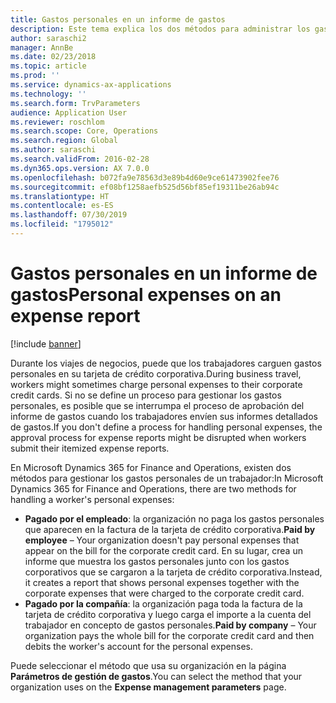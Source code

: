 ```yaml
---
title: Gastos personales en un informe de gastos
description: Este tema explica los dos métodos para administrar los gastos personales de un trabajador en Microsoft Dynamics 365 for Finance and Operations.
author: saraschi2
manager: AnnBe
ms.date: 02/23/2018
ms.topic: article
ms.prod: ''
ms.service: dynamics-ax-applications
ms.technology: ''
ms.search.form: TrvParameters
audience: Application User
ms.reviewer: roschlom
ms.search.scope: Core, Operations
ms.search.region: Global
ms.author: saraschi
ms.search.validFrom: 2016-02-28
ms.dyn365.ops.version: AX 7.0.0
ms.openlocfilehash: b072fa9e78563d3e89b4d60e9ce61473902fee76
ms.sourcegitcommit: ef08bf1258aefb525d56bf85ef19311be26ab94c
ms.translationtype: HT
ms.contentlocale: es-ES
ms.lasthandoff: 07/30/2019
ms.locfileid: "1795012"
---
```

# <a name="personal-expenses-on-an-expense-report"></a><span data-ttu-id="f656a-103">Gastos personales en un informe de gastos</span><span class="sxs-lookup"><span data-stu-id="f656a-103">Personal expenses on an expense report</span></span>

[!include [banner](../includes/banner.md)]

<span data-ttu-id="f656a-104">Durante los viajes de negocios, puede que los trabajadores carguen gastos personales en su tarjeta de crédito corporativa.</span><span class="sxs-lookup"><span data-stu-id="f656a-104">During business travel, workers might sometimes charge personal expenses to their corporate credit cards.</span></span> <span data-ttu-id="f656a-105">Si no se define un proceso para gestionar los gastos personales, es posible que se interrumpa el proceso de aprobación del informe de gastos cuando los trabajadores envíen sus informes detallados de gastos.</span><span class="sxs-lookup"><span data-stu-id="f656a-105">If you don't define a process for handling personal expenses, the approval process for expense reports might be disrupted when workers submit their itemized expense reports.</span></span> 

<span data-ttu-id="f656a-106">En Microsoft Dynamics 365 for Finance and Operations, existen dos métodos para gestionar los gastos personales de un trabajador:</span><span class="sxs-lookup"><span data-stu-id="f656a-106">In Microsoft Dynamics 365 for Finance and Operations, there are two methods for handling a worker's personal expenses:</span></span>

- <span data-ttu-id="f656a-107">**Pagado por el empleado**: la organización no paga los gastos personales que aparecen en la factura de la tarjeta de crédito corporativa.</span><span class="sxs-lookup"><span data-stu-id="f656a-107">**Paid by employee** – Your organization doesn't pay personal expenses that appear on the bill for the corporate credit card.</span></span> <span data-ttu-id="f656a-108">En su lugar, crea un informe que muestra los gastos personales junto con los gastos corporativos que se cargaron a la tarjeta de crédito corporativa.</span><span class="sxs-lookup"><span data-stu-id="f656a-108">Instead, it creates a report that shows personal expenses together with the corporate expenses that were charged to the corporate credit card.</span></span>
- <span data-ttu-id="f656a-109">**Pagado por la compañía**: la organización paga toda la factura de la tarjeta de crédito corporativa y luego carga el importe a la cuenta del trabajador en concepto de gastos personales.</span><span class="sxs-lookup"><span data-stu-id="f656a-109">**Paid by company** – Your organization pays the whole bill for the corporate credit card and then debits the worker's account for the personal expenses.</span></span>

<span data-ttu-id="f656a-110">Puede seleccionar el método que usa su organización en la página **Parámetros de gestión de gastos**.</span><span class="sxs-lookup"><span data-stu-id="f656a-110">You can select the method that your organization uses on the **Expense management parameters** page.</span></span>
